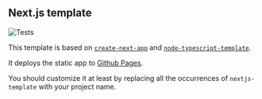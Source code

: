 ## Next.js template

![Tests](https://github.com/mkrtchian/nextjs-template/workflows/Tests/badge.svg?branch=main)

This template is based on [`create-next-app`](https://github.com/vercel/next.js/tree/canary/packages/create-next-app) and [`node-typescript-template`](https://github.com/mkrtchian/node-typescript-template).

It deploys the static app to [Github Pages](https://mkrtchian.github.io/nextjs-template/).

You should customize it at least by replacing all the occurrences of `nextjs-template` with your project name.

